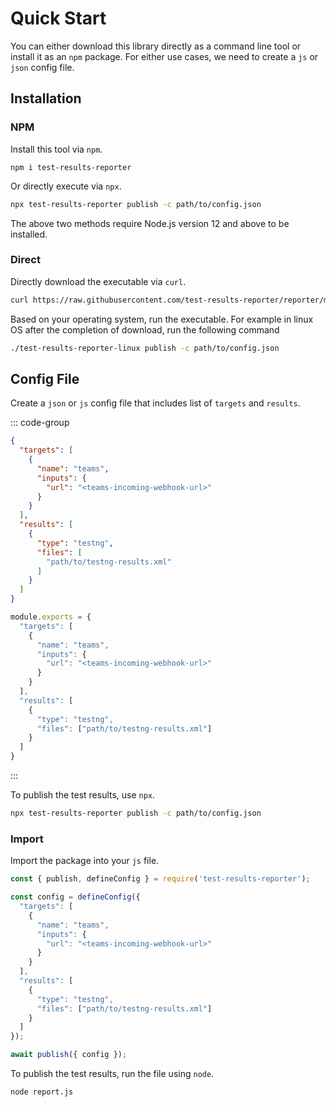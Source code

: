 # Quick Start

You can either download this library directly as a command line tool or install it as an `npm` package. For either use cases, we need to create a `js` or `json` config file.

## Installation

### NPM

Install this tool via `npm`.

```shell
npm i test-results-reporter
```

Or directly execute via `npx`.

```sh
npx test-results-reporter publish -c path/to/config.json
```

The above two methods require Node.js version 12 and above to be installed.

### Direct

Directly download the executable via `curl`.

```sh
curl https://raw.githubusercontent.com/test-results-reporter/reporter/main/scripts/download.sh | bash
```

Based on your operating system, run the executable. For example in linux OS after the completion of download, run the following command 

```sh
./test-results-reporter-linux publish -c path/to/config.json
```

## Config File

Create a `json` or `js` config file that includes list of `targets` and `results`.

::: code-group

```json [config.json]
{
  "targets": [
    {
      "name": "teams",
      "inputs": {
        "url": "<teams-incoming-webhook-url>"
      }
    }
  ],
  "results": [
    {
      "type": "testng",
      "files": [
        "path/to/testng-results.xml"
      ]
    }
  ]
}
```

```js [config.js]
module.exports = {
  "targets": [
    {
      "name": "teams",
      "inputs": {
        "url": "<teams-incoming-webhook-url>"
      }
    }
  ],
  "results": [
    {
      "type": "testng",
      "files": ["path/to/testng-results.xml"]
    }
  ]
}
```

:::

To publish the test results, use `npx`.

```sh
npx test-results-reporter publish -c path/to/config.json
```

### Import

Import the package into your `js` file.

```js
const { publish, defineConfig } = require('test-results-reporter');

const config = defineConfig({
  "targets": [
    {
      "name": "teams",
      "inputs": {
        "url": "<teams-incoming-webhook-url>"
      }
    }
  ],
  "results": [
    {
      "type": "testng",
      "files": ["path/to/testng-results.xml"]
    }
  ]
});

await publish({ config });
```

To publish the test results, run the file using `node`.

```shell
node report.js
```

